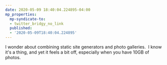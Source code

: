 ```yaml
---
date: 2020-05-09 18:40:04.224895-04:00
mp_properties:
  mp-syndicate-to:
  - twitter_bridgy_no_link
  published:
  - '2020-05-09T18:40:04.224895'
---
```


I wonder about combining static site generators and photo galleries. &nbsp;I know it's a thing, and yet it feels a bit off, especially when you have 10GB of photos.